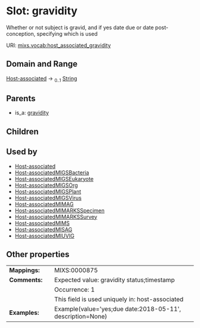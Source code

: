 
# Slot: gravidity


Whether or not subject is gravid, and if yes date due or date post-conception, specifying which is used

URI: [mixs.vocab:host_associated_gravidity](https://w3id.org/mixs/vocab/host_associated_gravidity)


## Domain and Range

[Host-associated](Host-associated.md) &#8594;  <sub>0..1</sub> [String](types/String.md)

## Parents

 *  is_a: [gravidity](gravidity.md)

## Children


## Used by

 * [Host-associated](Host-associated.md)
 * [Host-associatedMIGSBacteria](Host-associatedMIGSBacteria.md)
 * [Host-associatedMIGSEukaryote](Host-associatedMIGSEukaryote.md)
 * [Host-associatedMIGSOrg](Host-associatedMIGSOrg.md)
 * [Host-associatedMIGSPlant](Host-associatedMIGSPlant.md)
 * [Host-associatedMIGSVirus](Host-associatedMIGSVirus.md)
 * [Host-associatedMIMAG](Host-associatedMIMAG.md)
 * [Host-associatedMIMARKSSpecimen](Host-associatedMIMARKSSpecimen.md)
 * [Host-associatedMIMARKSSurvey](Host-associatedMIMARKSSurvey.md)
 * [Host-associatedMIMS](Host-associatedMIMS.md)
 * [Host-associatedMISAG](Host-associatedMISAG.md)
 * [Host-associatedMIUVIG](Host-associatedMIUVIG.md)

## Other properties

|  |  |  |
| --- | --- | --- |
| **Mappings:** | | MIXS:0000875 |
| **Comments:** | | Expected value: gravidity status;timestamp |
|  | | Occurrence: 1 |
|  | | This field is used uniquely in: host-associated |
| **Examples:** | | Example(value='yes;due date:2018-05-11', description=None) |

